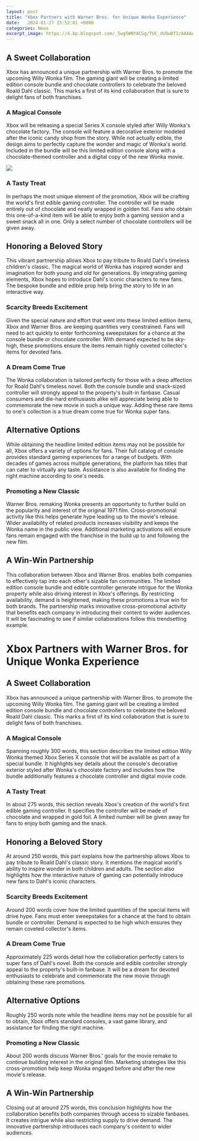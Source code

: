 ```yaml
---
layout: post
title: "Xbox Partners with Warner Bros. for Unique Wonka Experience"
date:   2024-01-27 15:52:01 +0000
categories: News
excerpt_image: https://4.bp.blogspot.com/_5wg5WNYACGg/TUC_dU9wBfI/AAAAAAAAB5g/400j4d7Nj6U/s1600/willywonkagame.jpg
---
```

## A Sweet Collaboration  
Xbox has announced a unique partnership with Warner Bros. to promote the upcoming Willy Wonka film. The gaming giant will be creating a limited edition console bundle and chocolate controllers to celebrate the beloved Roald Dahl classic. This marks a first of its kind collaboration that is sure to delight fans of both franchises. 

### A Magical Console
Xbox will be releasing a special Series X console styled after Willy Wonka's chocolate factory. The console will feature a decorative exterior modeled after the iconic candy shop from the story. While not actually edible, the design aims to perfectly capture the wonder and magic of Wonka's world. Included in the bundle will be this limited edition console along with a chocolate-themed controller and a digital copy of the new Wonka movie.


![](https://4.bp.blogspot.com/_5wg5WNYACGg/TUC_dU9wBfI/AAAAAAAAB5g/400j4d7Nj6U/s1600/willywonkagame.jpg)
### A Tasty Treat  
In perhaps the most unique element of the promotion, Xbox will be crafting the world's first edible gaming controller. The controller will be made entirely out of chocolate and neatly wrapped in golden foil. Fans who obtain this one-of-a-kind item will be able to enjoy both a gaming session and a sweet snack all in one. Only a select number of chocolate controllers will be given away.

## Honoring a Beloved Story
This vibrant partnership allows Xbox to pay tribute to Roald Dahl's timeless children's classic. The magical world of Wonka has inspired wonder and imagination for both young and old for generations. By integrating gaming elements, Xbox hopes to introduce Dahl's iconic characters to new fans. The bespoke bundle and edible prop help bring the story to life in an interactive way.

### Scarcity Breeds Excitement
Given the special nature and effort that went into these limited edition items, Xbox and Warner Bros. are keeping quantities very constrained. Fans will need to act quickly to enter forthcoming sweepstakes for a chance at the console bundle or chocolate controller. With demand expected to be sky-high, these promotions ensure the items remain highly coveted collector's items for devoted fans.

 ### A Dream Come True
The Wonka collaboration is tailored perfectly for those with a deep affection for Roald Dahl's timeless novel. Both the console bundle and snack-sized controller will strongly appeal to the property's built-in fanbase. Casual consumers and die-hard enthusiasts alike will appreciate being able to commemorate the new movie in such a unique way. Adding these rare items to one's collection is a true dream come true for Wonka super fans.

## Alternative Options
While obtaining the headline limited edition items may not be possible for all, Xbox offers a variety of options for fans. Their full catalog of console provides standard gaming experiences for a range of budgets. With decades of games across multiple generations, the platform has titles that can cater to virtually any taste. Assistance is also available for finding the right machine according to one's needs. 

### Promoting a New Classic
Warner Bros. remaking Wonka presents an opportunity to further build on the popularity and interest of the original 1971 film. Cross-promotional activity like this helps generate hype leading up to the movie's release. Wider availability of related products increases visibility and keeps the Wonka name in the public view. Additional marketing activations will ensure fans remain engaged with the franchise in the build up to and following the new film.

## A Win-Win Partnership
This collaboration between Xbox and Warner Bros. enables both companies to effectively tap into each other's sizable fan communities. The limited edition console bundle and edible controller generate intrigue for the Wonka property while also driving interest in Xbox's offerings. By restricting availability, demand is heightened, making these promotions a true win for both brands. The partnership marks innovative cross-promotional activity that benefits each company in introducing their content to wider audiences. It will be fascinating to see if similar collaborations follow this trendsetting example.

# Xbox Partners with Warner Bros. for Unique Wonka Experience

## A Sweet Collaboration
Xbox has announced a unique partnership with Warner Bros. to promote the upcoming Willy Wonka film. The gaming giant will be creating a limited edition console bundle and chocolate controllers to celebrate the beloved Roald Dahl classic. This marks a first of its kind collaboration that is sure to delight fans of both franchises.

### A Magical Console
Spanning roughly 300 words, this section describes the limited edition Willy Wonka themed Xbox Series X console that will be available as part of a special bundle. It highlights key details about the console's decorative exterior styled after Wonka's chocolate factory and includes how the bundle additionally features a chocolate controller and digital movie code. 

### A Tasty Treat
In about 275 words, this section reveals Xbox's creation of the world's first edible gaming controller. It specifies the controller will be made of chocolate and wrapped in gold foil. A limited number will be given away for fans to enjoy both gaming and the snack.

## Honoring a Beloved Story
At around 250 words, this part explains how the partnership allows Xbox to pay tribute to Roald Dahl's classic story. It mentions the magical world's ability to inspire wonder in both children and adults. The section also highlights how the interactive nature of gaming can potentially introduce new fans to Dahl's iconic characters.

### Scarcity Breeds Excitement
Around 200 words cover how the limited quantities of the special items will drive hype. Fans must enter sweepstakes for a chance at the hard to obtain bundle or controller. Demand is expected to be high which ensures they remain coveted collector's items.

### A Dream Come True  
Approximately 225 words detail how the collaboration perfectly caters to super fans of Dahl's novel. Both the console and edible controller strongly appeal to the property's built-in fanbase. It will be a dream for devoted enthusiasts to celebrate and commemorate the new movie through obtaining these rare promotions.

## Alternative Options
Roughly 250 words note while the headline items may not be possible for all to obtain, Xbox offers standard consoles, a vast game library, and assistance for finding the right machine. 

### Promoting a New Classic
About 200 words discuss Warner Bros.' goals for the movie remake to continue building interest in the original film. Marketing strategies like this cross-promotion help keep Wonka engaged before and after the new movie's release.

## A Win-Win Partnership
Closing out at around 275 words, this conclusion highlights how the collaboration benefits both companies through access to sizable fanbases. It creates intrigue while also restricting supply to drive demand. The innovative partnership introduces each company's content to wider audiences.